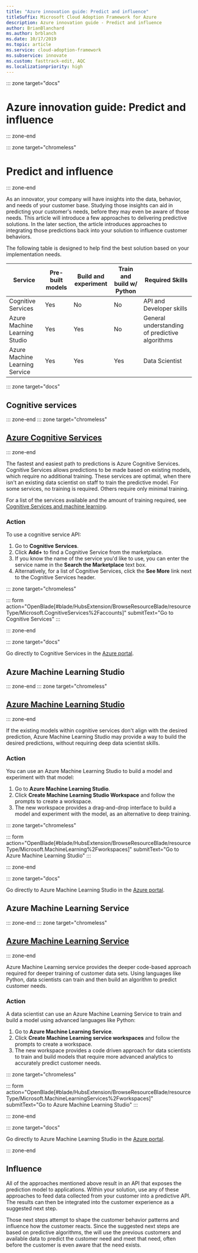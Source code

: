 ```yaml
---
title: "Azure innovation guide: Predict and influence" 
titleSuffix: Microsoft Cloud Adoption Framework for Azure
description: Azure innovation guide - Predict and influence
author: BrianBlanchard
ms.author: brblanch
ms.date: 10/17/2019
ms.topic: article
ms.service: cloud-adoption-framework
ms.subservice: innovate
ms.custom: fasttrack-edit, AQC
ms.localizationpriority: high
---
```

::: zone target="docs"

# Azure innovation guide: Predict and influence

::: zone-end

::: zone target="chromeless"

# Predict and influence

::: zone-end

As an innovator, your company will have insights into the data, behavior, and needs of your customer base. Studying those insights can aid in predicting your customer's needs, before they may even be aware of those needs. This article will introduce a few approaches to delivering predictive solutions. In the later section, the article introduces approaches to integrating those predictions back into your solution to influence customer behaviors.

The following table is designed to help find the best solution based on your implementation needs.

|Service  |Pre-built models  |Build and experiment  |Train and build w/ Python|Required Skills|
|---------|---------|---------|---------|---------|
|Cognitive Services|Yes|No|No|API and Developer skills|
|Azure Machine Learning Studio|Yes|Yes|No|General understanding of predictive algorithms|
|Azure Machine Learning Service|Yes|Yes|Yes|Data Scientist|

::: zone target="docs"

## Cognitive services

::: zone-end
::: zone target="chromeless"

## [Azure Cognitive Services](#tab/CognitiveServices)

::: zone-end

The fastest and easiest path to predictions is Azure Cognitive Services. Cognitive Services allows predictions to be made based on existing models, which require no additional training. These services are optimal, when there isn't an existing data scientist on staff to train the predictive model. For some services, no training is required. Others require only minimal training.

For a list of the services available and the amount of training required, see [Cognitive Services and machine learning](https://docs.microsoft.com/azure/cognitive-services/cognitive-services-and-machine-learning#service-requirements-for-the-data-model).

### Action

To use a cognitive service API:

1. Go to **Cognitive Services**.
2. Click **Add+** to find a Cognitive Service from the marketplace.
3. If you know the name of the service you'd like to use, you can enter the service name in the **Search the Marketplace** text box.
4. Alternatively, for a list of Cognitive Services, click the **See More** link next to the Cognitive Services header.

::: zone target="chromeless"

<!-- markdownlint-disable DOCSMD001 -->

::: form action="OpenBlade[#blade/HubsExtension/BrowseResourceBlade/resourceType/Microsoft.CognitiveServices%2Faccounts]" submitText="Go to Cognitive Services" :::

<!-- markdownlint-enable DOCSMD001 -->

::: zone-end

::: zone target="docs"

Go directly to Cognitive Services in the [Azure portal](https://portal.azure.com/#blade/HubsExtension/BrowseResourceBlade/resourceType/Microsoft.CognitiveServices%2Faccounts).

## Azure Machine Learning Studio

::: zone-end
::: zone target="chromeless"

## [Azure Machine Learning Studio](#tab/MachineLearningStudio)

::: zone-end

If the existing models within cognitive services don't align with the desired prediction, Azure Machine Learning Studio may provide a way to build the desired predictions, without requiring deep data scientist skills.

### Action

You can use an Azure Machine Learning Studio to build a model and experiment with that model:

1. Go to **Azure Machine Learning Studio**.
2. Click **Create Machine Learning Studio Workspace** and follow the prompts to create a workspace.
3. The new workspace provides a drag-and-drop interface to build a model and experiment with the model, as an alternative to deep training.

::: zone target="chromeless"

<!-- markdownlint-disable DOCSMD001 -->

::: form action="OpenBlade[#blade/HubsExtension/BrowseResourceBlade/resourceType/Microsoft.MachineLearning%2Fworkspaces]" submitText="Go to Azure Machine Learning Studio" :::

<!-- markdownlint-enable DOCSMD001 -->

::: zone-end

::: zone target="docs"

Go directly to Azure Machine Learning Studio in the [Azure portal](https://portal.azure.com/#blade/HubsExtension/BrowseResourceBlade/resourceType/Microsoft.MachineLearning%2Fworkspaces).

## Azure Machine Learning Service

::: zone-end
::: zone target="chromeless"

## [Azure Machine Learning Service](#tab/MachineLearningService)

::: zone-end

Azure Machine Learning service provides the deeper code-based approach required for deeper training of customer data sets. Using languages like Python, data scientists can train and then build an algorithm to predict customer needs.

### Action

A data scientist can use an Azure Machine Learning Service to train and build a model using advanced languages like Python:

1. Go to **Azure Machine Learning Service**.
2. Click **Create Machine Learning service workspaces** and follow the prompts to create a workspace.
3. The new workspace provides a code driven approach for data scientists to train and build models that require more advanced analytics to accurately predict customer needs.

::: zone target="chromeless"

<!-- markdownlint-disable DOCSMD001 -->

::: form action="OpenBlade[#blade/HubsExtension/BrowseResourceBlade/resourceType/Microsoft.MachineLearningServices%2Fworkspaces]" submitText="Go to Azure Machine Learning Studio" :::

<!-- markdownlint-enable DOCSMD001 -->

::: zone-end

::: zone target="docs"

Go directly to Azure Machine Learning Studio in the [Azure portal](https://portal.azure.com/#blade/HubsExtension/BrowseResourceBlade/resourceType/Microsoft.MachineLearningServices%2Fworkspaces).

::: zone-end

## Influence

All of the approaches mentioned above result in an API that exposes the prediction model to applications. Within your solution, use any of these approaches to feed data collected from your customer into a predictive API. The results can then be integrated into the customer experience as a suggested next step.

Those next steps attempt to shape the customer behavior patterns and influence how the customer reacts. Since the suggested next steps are based on predictive algorithms, the will use the previous customers and available data to predict the customer need and meet that need, often before the customer is even aware that the need exists.
